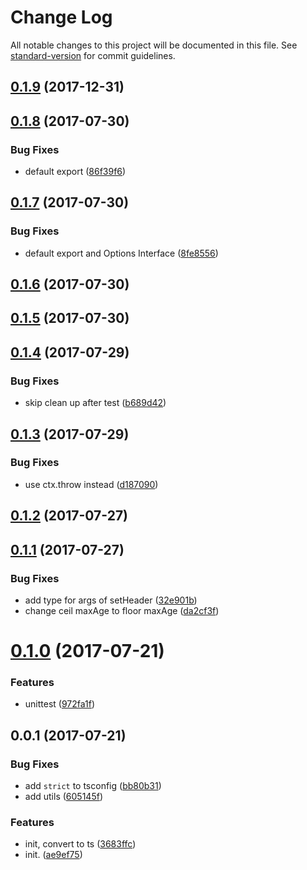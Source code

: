 # Change Log

All notable changes to this project will be documented in this file. See [standard-version](https://github.com/conventional-changelog/standard-version) for commit guidelines.

<a name="0.1.9"></a>
## [0.1.9](https://github.com/HKUST-VISLab/koa-static-ts/compare/v0.1.8...v0.1.9) (2017-12-31)



<a name="0.1.8"></a>
## [0.1.8](https://github.com/HKUST-VISLab/koa-static-ts/compare/v0.1.7...v0.1.8) (2017-07-30)


### Bug Fixes

* default export ([86f39f6](https://github.com/HKUST-VISLab/koa-static-ts/commit/86f39f6))



<a name="0.1.7"></a>
## [0.1.7](https://github.com/HKUST-VISLab/koa-static-ts/compare/v0.1.6...v0.1.7) (2017-07-30)


### Bug Fixes

* default export and Options Interface ([8fe8556](https://github.com/HKUST-VISLab/koa-static-ts/commit/8fe8556))



<a name="0.1.6"></a>
## [0.1.6](https://github.com/HKUST-VISLab/koa-static-ts/compare/v0.1.5...v0.1.6) (2017-07-30)



<a name="0.1.5"></a>
## [0.1.5](https://github.com/HKUST-VISLab/koa-static-ts/compare/v0.1.4...v0.1.5) (2017-07-30)



<a name="0.1.4"></a>
## [0.1.4](https://github.com/HKUST-VISLab/koa-static-ts/compare/v0.1.3...v0.1.4) (2017-07-29)


### Bug Fixes

* skip clean up after test ([b689d42](https://github.com/HKUST-VISLab/koa-static-ts/commit/b689d42))



<a name="0.1.3"></a>
## [0.1.3](https://github.com/HKUST-VISLab/koa-static-ts/compare/v0.1.2...v0.1.3) (2017-07-29)


### Bug Fixes

* use ctx.throw instead ([d187090](https://github.com/HKUST-VISLab/koa-static-ts/commit/d187090))



<a name="0.1.2"></a>
## [0.1.2](https://github.com/HKUST-VISLab/koa-static-ts/compare/v0.1.1...v0.1.2) (2017-07-27)



<a name="0.1.1"></a>
## [0.1.1](https://github.com/HKUST-VISLab/koa-static-ts/compare/v0.1.0...v0.1.1) (2017-07-27)


### Bug Fixes

* add type for args of  setHeader ([32e901b](https://github.com/HKUST-VISLab/koa-static-ts/commit/32e901b))
* change ceil maxAge to floor maxAge ([da2cf3f](https://github.com/HKUST-VISLab/koa-static-ts/commit/da2cf3f))



<a name="0.1.0"></a>
# [0.1.0](https://github.com/HKUST-VISLab/koa-static-ts/compare/v0.0.1...v0.1.0) (2017-07-21)


### Features

* unittest ([972fa1f](https://github.com/HKUST-VISLab/koa-static-ts/commit/972fa1f))



<a name="0.0.1"></a>
## 0.0.1 (2017-07-21)


### Bug Fixes

* add `strict` to tsconfig ([bb80b31](https://github.com/HKUST-VISLab/koa-static-ts/commit/bb80b31))
* add utils ([605145f](https://github.com/HKUST-VISLab/koa-static-ts/commit/605145f))


### Features

* init, convert to ts ([3683ffc](https://github.com/HKUST-VISLab/koa-static-ts/commit/3683ffc))
* init. ([ae9ef75](https://github.com/HKUST-VISLab/koa-static-ts/commit/ae9ef75))
